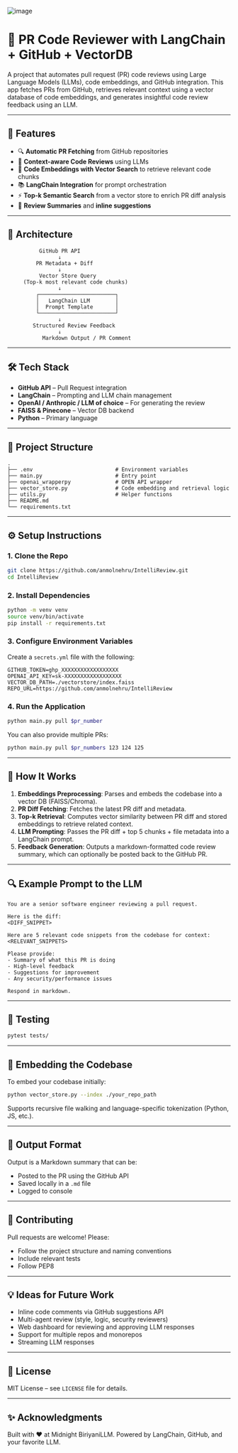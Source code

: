 ![image](https://github.com/user-attachments/assets/70b03ea4-743f-484f-9560-5930d4e66ab3)

# 🤖 PR Code Reviewer with LangChain + GitHub + VectorDB

A  project that automates pull request (PR) code reviews using Large Language Models (LLMs), code embeddings, and GitHub integration. This app fetches PRs from GitHub, retrieves relevant context using a vector database of code embeddings, and generates insightful code review feedback using an LLM.

---

## 🚀 Features
* 🔍 **Automatic PR Fetching** from GitHub repositories
* 🧠 **Context-aware Code Reviews** using LLMs
* 🦮 **Code Embeddings with Vector Search** to retrieve relevant code chunks
* 📚 **LangChain Integration** for prompt orchestration
* ⚡ **Top-k Semantic Search** from a vector store to enrich PR diff analysis
* 📘 **Review Summaries** and **inline suggestions**

---

## 🧱 Architecture

```
          GitHub PR API
                ↓
         PR Metadata + Diff
                ↓
          Vector Store Query
     (Top-k most relevant code chunks)
                ↓
         ┌────────────────────────┐
         │   LangChain LLM        │
         │  Prompt Template       │
         └────────────────────────┘
                ↓
        Structured Review Feedback
                ↓
           Markdown Output / PR Comment
```

---

## 🛠️ Tech Stack

* **GitHub API** – Pull Request integration
* **LangChain** – Prompting and LLM chain management
* **OpenAI / Anthropic / LLM of choice** – For generating the review
* **FAISS & Pinecone** – Vector DB backend
* **Python** – Primary language

---

## 🏦 Project Structure

```
.
├── .env                          # Environment variables
├── main.py                       # Entry point
├── openai_wrapperpy              # OPEN API wrapper
├── vector_store.py               # Code embedding and retrieval logic
├── utils.py                      # Helper functions
├── README.md
└── requirements.txt
```
---

## ⚙️ Setup Instructions

### 1. Clone the Repo

```bash
git clone https://github.com/anmolnehru/IntelliReview.git
cd IntelliReview
```

### 2. Install Dependencies

```bash
python -m venv venv
source venv/bin/activate
pip install -r requirements.txt
```

### 3. Configure Environment Variables

Create a `secrets.yml` file with the following:

```env
GITHUB_TOKEN=ghp_XXXXXXXXXXXXXXXXXX
OPENAI_API_KEY=sk-XXXXXXXXXXXXXXXXXX
VECTOR_DB_PATH=./vectorstore/index.faiss
REPO_URL=https://github.com/anmolnehru/IntelliReview
```

### 4. Run the Application

```bash
python main.py pull $pr_number
```

You can also provide multiple PRs:

```bash
python main.py pull $pr_numbers 123 124 125
```

---

## 🧠 How It Works

1. **Embeddings Preprocessing**: Parses and embeds the codebase into a vector DB (FAISS/Chroma).
2. **PR Diff Fetching**: Fetches the latest PR diff and metadata.
3. **Top-k Retrieval**: Computes vector similarity between PR diff and stored embeddings to retrieve related context.
4. **LLM Prompting**: Passes the PR diff + top 5 chunks + file metadata into a LangChain prompt.
5. **Feedback Generation**: Outputs a markdown-formatted code review summary, which can optionally be posted back to the GitHub PR.

---

## 🔍 Example Prompt to the LLM

```text
You are a senior software engineer reviewing a pull request.

Here is the diff:
<DIFF_SNIPPET>

Here are 5 relevant code snippets from the codebase for context:
<RELEVANT_SNIPPETS>

Please provide:
- Summary of what this PR is doing
- High-level feedback
- Suggestions for improvement
- Any security/performance issues

Respond in markdown.
```

---

## 🧚️ Testing

```bash
pytest tests/
```

---

## 🧰 Embedding the Codebase

To embed your codebase initially:

```bash
python vector_store.py --index ./your_repo_path
```

Supports recursive file walking and language-specific tokenization (Python, JS, etc.).

---

## 📝 Output Format

Output is a Markdown summary that can be:

* Posted to the PR using the GitHub API
* Saved locally in a `.md` file
* Logged to console

---

## 🤝 Contributing

Pull requests are welcome! Please:

* Follow the project structure and naming conventions
* Include relevant tests
* Follow PEP8

---

## 💡 Ideas for Future Work

* Inline code comments via GitHub suggestions API
* Multi-agent review (style, logic, security reviewers)
* Web dashboard for reviewing and approving LLM responses
* Support for multiple repos and monorepos
* Streaming LLM responses

---

## 📄 License

MIT License – see `LICENSE` file for details.

---

## ✨ Acknowledgments

Built with ❤️ at Midnight BiriyaniLLM. Powered by LangChain, GitHub, and your favorite LLM.
